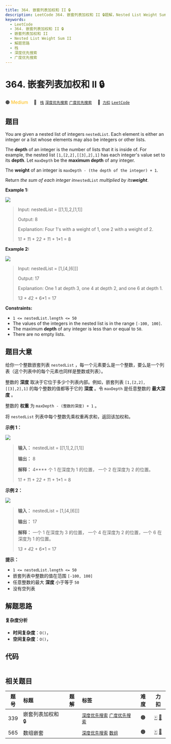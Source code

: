 ```yaml
---
title: 364. 嵌套列表加权和 II 🔒
description: LeetCode 364. 嵌套列表加权和 II 🔒题解，Nested List Weight Sum II，包含解题思路、复杂度分析以及完整的 JavaScript 代码实现。
keywords:
  - LeetCode
  - 364. 嵌套列表加权和 II 🔒
  - 嵌套列表加权和 II
  - Nested List Weight Sum II
  - 解题思路
  - 栈
  - 深度优先搜索
  - 广度优先搜索
---
```


# 364. 嵌套列表加权和 II 🔒

🟠 <font color=#ffb800>Medium</font>&emsp; 🔖&ensp; [`栈`](/tag/stack.md) [`深度优先搜索`](/tag/depth-first-search.md) [`广度优先搜索`](/tag/breadth-first-search.md)&emsp; 🔗&ensp;[`力扣`](https://leetcode.cn/problems/nested-list-weight-sum-ii) [`LeetCode`](https://leetcode.com/problems/nested-list-weight-sum-ii)

## 题目

You are given a nested list of integers `nestedList`. Each element is either
an integer or a list whose elements may also be integers or other lists.

The **depth** of an integer is the number of lists that it is inside of. For
example, the nested list `[1,[2,2],[[3],2],1]` has each integer's value set to
its **depth**. Let `maxDepth` be the **maximum depth** of any integer.

The **weight** of an integer is `maxDepth - (the depth of the integer) + 1`.

Return _the sum of each integer in_`nestedList` _multiplied by its**weight**_.



**Example 1:**

![](https://fastly.jsdelivr.net/gh/doocs/leetcode@main/solution/0300-0399/0364.Nested%20List%20Weight%20Sum%20II/images/nestedlistweightsumiiex1.png)

> Input: nestedList = [[1,1],2,[1,1]]
> 
> Output: 8
> 
> Explanation: Four 1's with a weight of 1, one 2 with a weight of 2.
> 
> 1*1 + 1*1 + 2*2 + 1*1 + 1*1 = 8

**Example 2:**

![](https://fastly.jsdelivr.net/gh/doocs/leetcode@main/solution/0300-0399/0364.Nested%20List%20Weight%20Sum%20II/images/nestedlistweightsumiiex2.png)

> Input: nestedList = [1,[4,[6]]]
> 
> Output: 17
> 
> Explanation: One 1 at depth 3, one 4 at depth 2, and one 6 at depth 1.
> 
> 1*3 + 4*2 + 6*1 = 17

**Constraints:**

  * `1 <= nestedList.length <= 50`
  * The values of the integers in the nested list is in the range `[-100, 100]`.
  * The maximum **depth** of any integer is less than or equal to `50`.
  * There are no empty lists.


## 题目大意

给你一个整数嵌套列表 `nestedList` ，每一个元素要么是一个整数，要么是一个列表（这个列表中的每个元素也同样是整数或列表）。

整数的 **深度** 取决于它位于多少个列表内部。例如，嵌套列表 `[1,[2,2],[[3],2],1]` 的每个整数的值都等于它的 **深度** 。令
`maxDepth` 是任意整数的 **最大深度** 。

整数的 **权重** 为 `maxDepth - (整数的深度) + 1` 。

将 `nestedList` 列表中每个整数先乘权重再求和，返回该加权和。



**示例 1：**

![](https://fastly.jsdelivr.net/gh/doocs/leetcode@main/solution/0300-0399/0364.Nested%20List%20Weight%20Sum%20II/images/nestedlistweightsumiiex1.png)

> 
> 
> 
> 
> 
> **输入：** nestedList = [[1,1],2,[1,1]]
> 
> **输出：** 8
> 
> **解释：** 4**** 个 1 在深度为 1 的位置， 一个 2 在深度为 2 的位置。
> 
> 1*1 + 1*1 + 2*2 + 1*1 + 1*1 = 8
> 
> 

**示例 2：**

![](https://fastly.jsdelivr.net/gh/doocs/leetcode@main/solution/0300-0399/0364.Nested%20List%20Weight%20Sum%20II/images/nestedlistweightsumiiex2.png)

> 
> 
> 
> 
> 
> **输入：** nestedList = [1,[4,[6]]]
> 
> **输出：** 17
> 
> **解释：** 一个 1 在深度为 3 的位置， 一个 4 在深度为 2 的位置，一个 6 在深度为 1 的位置。 
> 
> 1*3 + 4*2 + 6*1 = 17
> 
> 



**提示：**

  * `1 <= nestedList.length <= 50`
  * 嵌套列表中整数的值在范围 `[-100, 100]`
  * 任意整数的最大 **深度** 小于等于 `50`
  * 没有空列表


## 解题思路

#### 复杂度分析

- **时间复杂度**：`O()`，
- **空间复杂度**：`O()`，

## 代码

```javascript

```

## 相关题目

<!-- prettier-ignore -->
| 题号 | 标题 | 题解 | 标签 | 难度 | 力扣 |
| :------: | :------ | :------: | :------ | :------: | :------: |
| 339 | 嵌套列表加权和 🔒 |  |  [`深度优先搜索`](/tag/depth-first-search.md) [`广度优先搜索`](/tag/breadth-first-search.md) | 🟠 | [🀄️](https://leetcode.cn/problems/nested-list-weight-sum) [🔗](https://leetcode.com/problems/nested-list-weight-sum) |
| 565 | 数组嵌套 |  |  [`深度优先搜索`](/tag/depth-first-search.md) [`数组`](/tag/array.md) | 🟠 | [🀄️](https://leetcode.cn/problems/array-nesting) [🔗](https://leetcode.com/problems/array-nesting) |